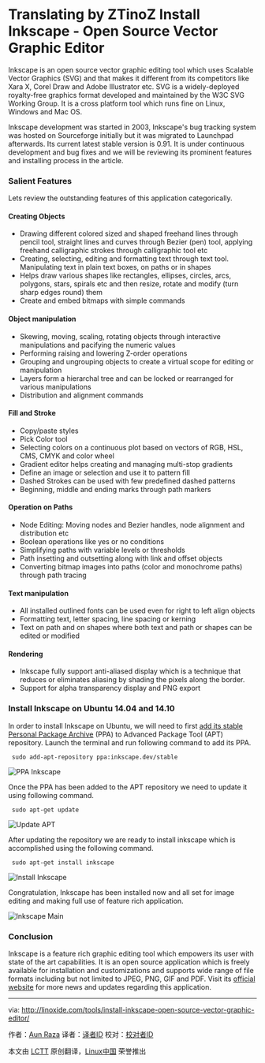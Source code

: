 Translating by ZTinoZ
Install Inkscape - Open Source Vector Graphic Editor
================================================================================
Inkscape is an open source vector graphic editing tool which uses Scalable Vector Graphics (SVG) and that makes it different from its competitors like Xara X, Corel Draw and Adobe Illustrator etc. SVG is a widely-deployed royalty-free graphics format developed and maintained by the W3C SVG Working Group. It is a cross platform tool which runs fine on Linux, Windows and Mac OS.

Inkscape development was started in 2003, Inkscape's bug tracking system was hosted on Sourceforge initially but it was migrated to Launchpad afterwards. Its current latest stable version is 0.91. It is under continuous development and bug fixes and we will be reviewing its prominent features and installing process in the article.

### Salient Features ###

Lets review the outstanding features of this application categorically.

#### Creating Objects ####

- Drawing different colored sized and shaped freehand lines through pencil tool, straight lines and curves through Bezier (pen) tool, applying freehand calligraphic strokes through calligraphic tool etc
- Creating, selecting, editing and formatting text through text tool. Manipulating text in plain text boxes, on paths or in shapes
- Helps draw various shapes like rectangles, ellipses, circles, arcs, polygons, stars, spirals etc and then resize, rotate and modify (turn sharp edges round) them
- Create and embed bitmaps with simple commands

#### Object manipulation ####

- Skewing, moving, scaling, rotating objects through interactive manipulations and pacifying the numeric values
- Performing raising and lowering Z-order operations
- Grouping and ungrouping objects to create a virtual scope for editing or manipulation
- Layers form a hierarchal tree and can be locked or rearranged for various manipulations
- Distribution and alignment commands

#### Fill and Stroke ####

- Copy/paste styles
- Pick Color tool
- Selecting colors on a continuous plot based on vectors of RGB, HSL, CMS, CMYK and color wheel
- Gradient editor helps creating and managing multi-stop gradients
- Define an image or selection and use it to pattern fill
- Dashed Strokes can be used with few predefined dashed patterns
- Beginning, middle and ending marks through path markers

#### Operation on Paths ####

- Node Editing: Moving nodes and Bezier handles, node alignment and distribution etc
- Boolean operations like yes or no conditions
- Simplifying paths with variable levels or thresholds
- Path insetting and outsetting along with link and offset objects
- Converting bitmap images into paths (color and monochrome paths) through path tracing

#### Text manipulation ####

- All installed outlined fonts can be used even for right to left align objects
- Formatting text, letter spacing, line spacing or kerning
- Text on path and on shapes where both text and path or shapes can be edited or modified

#### Rendering ####

- Inkscape fully support anti-aliased display which is a technique that reduces or eliminates aliasing by shading the pixels along the border.
- Support for alpha transparency display and PNG export

### Install Inkscape on Ubuntu 14.04 and 14.10 ###

In order to install Inkscape on Ubuntu, we will need to first [add its stable Personal Package Archive][1] (PPA) to Advanced Package Tool (APT) repository. Launch the terminal and run following command to add its PPA.

     sudo add-apt-repository ppa:inkscape.dev/stable

![PPA Inkscape](http://blog.linoxide.com/wp-content/uploads/2015/03/PPA-Inkscape.png)

Once the PPA has been added to the APT repository we need to update it using following command.

     sudo apt-get update

![Update APT](http://blog.linoxide.com/wp-content/uploads/2015/03/Update-APT2.png)

After updating the repository we are ready to install inkscape which is accomplished using the following command.

     sudo apt-get install inkscape

![Install Inkscape](http://blog.linoxide.com/wp-content/uploads/2015/03/Install-Inkscape.png)

Congratulation, Inkscape has been installed now and all set for image editing and making full use of feature rich application.

![Inkscape Main](http://blog.linoxide.com/wp-content/uploads/2015/03/Inkscape-Main1.png)

### Conclusion ###

Inkscape is a feature rich graphic editing tool which empowers its user with state of the art capabilities. It is an open source application which is freely available for installation and customizations and supports wide range of file formats including but not limited to JPEG, PNG, GIF and PDF. Visit its [official website][2] for more news and updates regarding this application.

--------------------------------------------------------------------------------

via: http://linoxide.com/tools/install-inkscape-open-source-vector-graphic-editor/

作者：[Aun Raza][a]
译者：[译者ID](https://github.com/译者ID)
校对：[校对者ID](https://github.com/校对者ID)

本文由 [LCTT](https://github.com/LCTT/TranslateProject) 原创翻译，[Linux中国](http://linux.cn/) 荣誉推出

[a]:http://linoxide.com/author/arunrz/
[1]:https://launchpad.net/~inkscape.dev/+archive/ubuntu/stable
[2]:https://inkscape.org/en/
